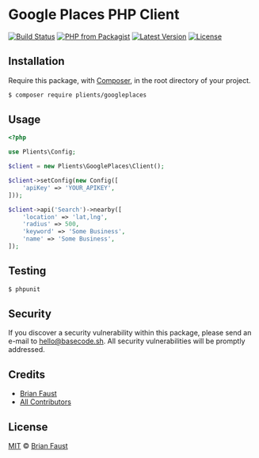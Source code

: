 # Google Places PHP Client

[![Build Status](https://img.shields.io/travis/plients/GooglePlaces-PHP-Client/master.svg?style=flat-square)](https://travis-ci.org/plients/GooglePlaces-PHP-Client)
[![PHP from Packagist](https://img.shields.io/packagist/php-v/plients/googleplaces.svg?style=flat-square)]()
[![Latest Version](https://img.shields.io/github/release/plients/GooglePlaces-PHP-Client.svg?style=flat-square)](https://github.com/plients/GooglePlaces-PHP-Client/releases)
[![License](https://img.shields.io/packagist/l/plients/GooglePlaces-PHP-Client.svg?style=flat-square)](https://packagist.org/packages/plients/GooglePlaces-PHP-Client)

## Installation

Require this package, with [Composer](https://getcomposer.org/), in the root directory of your project.

``` bash
$ composer require plients/googleplaces
```

## Usage

``` php
<?php

use Plients\Config;

$client = new Plients\GooglePlaces\Client();

$client->setConfig(new Config([
    'apiKey' => 'YOUR_APIKEY',
]));

$client->api('Search')->nearby([
    'location' => 'lat,lng',
    'radius' => 500,
    'keyword' => 'Some Business',
    'name' => 'Some Business',
]);
```

## Testing

``` bash
$ phpunit
```

## Security

If you discover a security vulnerability within this package, please send an e-mail to hello@basecode.sh. All security vulnerabilities will be promptly addressed.

## Credits

- [Brian Faust](https://github.com/faustbrian)
- [All Contributors](../../contributors)

## License

[MIT](LICENSE) © [Brian Faust](https://basecode.sh)

